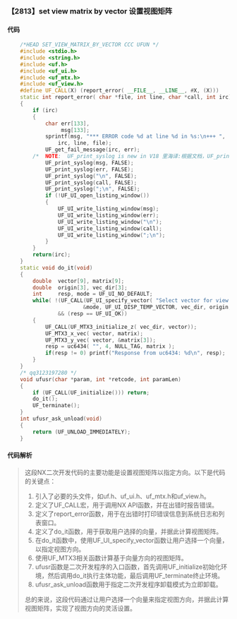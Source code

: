 ### 【2813】set view matrix by vector 设置视图矩阵

#### 代码

```cpp
    /*HEAD SET_VIEW_MATRIX_BY_VECTOR CCC UFUN */  
    #include <stdio.h>  
    #include <string.h>  
    #include <uf.h>  
    #include <uf_ui.h>  
    #include <uf_mtx.h>  
    #include <uf_view.h>  
    #define UF_CALL(X) (report_error( __FILE__, __LINE__, #X, (X)))  
    static int report_error( char *file, int line, char *call, int irc)  
    {  
        if (irc)  
        {  
            char err[133],  
                 msg[133];  
            sprintf(msg, "*** ERROR code %d at line %d in %s:\n+++ ",  
                irc, line, file);  
            UF_get_fail_message(irc, err);  
        /*  NOTE:  UF_print_syslog is new in V18 里海译:根据文档，UF_print_syslog是V18版本新增的功能，用于打印系统日志。 */  
            UF_print_syslog(msg, FALSE);  
            UF_print_syslog(err, FALSE);  
            UF_print_syslog("\n", FALSE);  
            UF_print_syslog(call, FALSE);  
            UF_print_syslog(";\n", FALSE);  
            if (!UF_UI_open_listing_window())  
            {  
                UF_UI_write_listing_window(msg);  
                UF_UI_write_listing_window(err);  
                UF_UI_write_listing_window("\n");  
                UF_UI_write_listing_window(call);  
                UF_UI_write_listing_window(";\n");  
            }  
        }  
        return(irc);  
    }  
    static void do_it(void)  
    {  
        double  vector[9], matrix[9];  
        double  origin[3], vec_dir[3];  
        int     resp, mode = UF_UI_NO_DEFAULT;  
        while( !(UF_CALL(UF_UI_specify_vector( "Select vector for view orientation",  
                        &mode, UF_UI_DISP_TEMP_VECTOR, vec_dir, origin, &resp)))  
                && (resp == UF_UI_OK))  
        {  
            UF_CALL(UF_MTX3_initialize_z( vec_dir, vector));  
            UF_MTX3_x_vec( vector, matrix);  
            UF_MTX3_y_vec( vector, &matrix[3]);  
            resp = uc6434( "", 4, NULL_TAG, matrix );  
            if(resp != 0) printf("Response from uc6434: %d\n", resp);  
        }  
    }  
    /* qq3123197280 */  
    void ufusr(char *param, int *retcode, int paramLen)  
    {  
        if (UF_CALL(UF_initialize())) return;  
        do_it();  
        UF_terminate();  
    }  
    int ufusr_ask_unload(void)  
    {  
        return (UF_UNLOAD_IMMEDIATELY);  
    }

```

#### 代码解析

> 这段NX二次开发代码的主要功能是设置视图矩阵以指定方向。以下是代码的关键点：
>
> 1. 引入了必要的头文件，如uf.h、uf_ui.h、uf_mtx.h和uf_view.h。
> 2. 定义了UF_CALL宏，用于调用NX API函数，并在出错时报告错误。
> 3. 定义了report_error函数，用于在出错时打印错误信息到系统日志和列表窗口。
> 4. 定义了do_it函数，用于获取用户选择的向量，并据此计算视图矩阵。
> 5. 在do_it函数中，使用UF_UI_specify_vector函数让用户选择一个向量，以指定视图方向。
> 6. 使用UF_MTX3相关函数计算基于向量方向的视图矩阵。
> 7. ufusr函数是二次开发程序的入口函数，首先调用UF_initialize初始化环境，然后调用do_it执行主体功能，最后调用UF_terminate终止环境。
> 8. ufusr_ask_unload函数用于指定二次开发程序卸载模式为立即卸载。
>
> 总的来说，这段代码通过让用户选择一个向量来指定视图方向，并据此计算视图矩阵，实现了视图方向的灵活设置。
>
